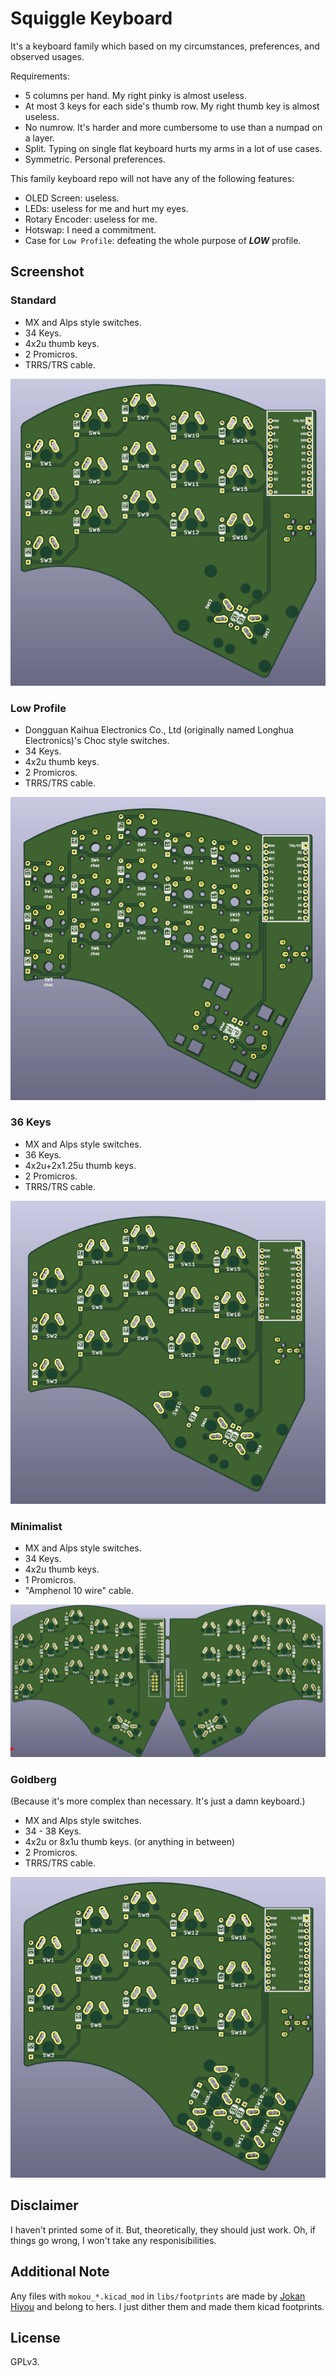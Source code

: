 # Squiggle Keyboard

It's a keyboard family which based on my circumstances, preferences, and
observed usages.

Requirements:

- 5 columns per hand.
  My right pinky is almost useless.
- At most 3 keys for each side's thumb row.
  My right thumb key is almost useless.
- No numrow.
  It's harder and more cumbersome to use than a numpad on a layer.
- Split.
  Typing on single flat keyboard hurts my arms in a lot of use cases.
- Symmetric.
  Personal preferences.

This family keyboard repo will not have any of the following features:

- OLED Screen: useless.
- LEDs: useless for me and hurt my eyes.
- Rotary Encoder: useless for me.
- Hotswap: I need a commitment.
- Case for `Low Profile`: defeating the whole purpose of ***LOW*** profile.

## Screenshot

### Standard

- MX and Alps style switches.
- 34 Keys.
- 4x2u thumb keys.
- 2 Promicros.
- TRRS/TRS cable.

![standard version](screenshots/squiggle-standard.png)

### Low Profile

- Dongguan Kaihua Electronics Co., Ltd (originally named Longhua Electronics)'s
  Choc style switches.
- 34 Keys.
- 4x2u thumb keys.
- 2 Promicros.
- TRRS/TRS cable.

![low profile](screenshots/squiggle-lopro.png)

### 36 Keys

- MX and Alps style switches.
- 36 Keys.
- 4x2u+2x1.25u thumb keys.
- 2 Promicros.
- TRRS/TRS cable.

![36 keys](screenshots/squiggle-36.png)

### Minimalist

- MX and Alps style switches.
- 34 Keys.
- 4x2u thumb keys.
- 1 Promicros.
- "Amphenol 10 wire" cable.

![minimalist](screenshots/squiggle-minimalist.png)

### Goldberg

(Because it's more complex than necessary. It's just a damn keyboard.)

- MX and Alps style switches.
- 34 - 38 Keys.
- 4x2u or 8x1u thumb keys. (or anything in between)
- 2 Promicros.
- TRRS/TRS cable.

![goldberg](screenshots/squiggle-goldberg.png)

## Disclaimer

I haven't printed some of it. But, theoretically, they should just work.
Oh, if things go wrong, I won't take any responisibilities.

## Additional Note

Any files with `mokou_*.kicad_mod` in `libs/footprints` are made by [Jokan Hiyou](https://twitter.com/jokanhiyou)
and belong to hers.
I just dither them and made them kicad footprints.

## License

GPLv3.
